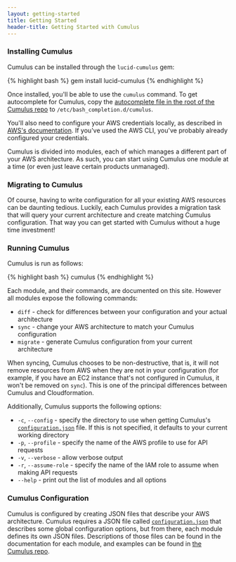 ```yaml
---
layout: getting-started
title: Getting Started
header-title: Getting Started with Cumulus
---
```

### Installing Cumulus

Cumulus can be installed through the `lucid-cumulus` gem:

{% highlight bash %}
gem install lucid-cumulus
{% endhighlight %}

Once installed, you'll be able to use the `cumulus` command. To get autocomplete for Cumulus, copy the [autocomplete file in the root of the Cumulus repo](https://github.com/lucidsoftware/cumulus/blob/master/autocomplete) to `/etc/bash_completion.d/cumulus`.

You'll also need to configure your AWS credentials locally, as described in [AWS's documentation](http://docs.aws.amazon.com/cli/latest/userguide/cli-chap-getting-started.html#cli-config-files). If you've used the AWS CLI, you've probably already configured your credentials.

Cumulus is divided into modules, each of which manages a different part of your AWS architecture. As such, you can start using Cumulus one module at a time (or even just leave certain products unmanaged).

### Migrating to Cumulus
Of course, having to write configuration for all your existing AWS resources can be daunting tedious. Luckily, each Cumulus provides a migration task that will query your current architecture and create matching Cumulus configuration. That way you can get started with Cumulus without a huge time investment!

### Running Cumulus

Cumulus is run as follows:

{% highlight bash %}
cumulus <module> <command>
{% endhighlight %}

Each module, and their commands, are documented on this site. However all modules expose the following commands:

* `diff` - check for differences between your configuration and your actual architecture
* `sync` - change your AWS architecture to match your Cumulus configuration
* `migrate` - generate Cumulus configuration from your current architecture

When syncing, Cumulus chooses to be non-destructive, that is, it will not remove resources from AWS when they are not in your configuration (for example, if you have an EC2 instance that's not configured in Cumulus, it won't be removed on `sync`). This is one of the principal differences between Cumulus and Cloudformation.

Additionally, Cumulus supports the following options:

* `-c`, `--config` - specify the directory to use when getting Cumulus's [`configuration.json`](https://github.com/lucidsoftware/cumulus/blob/master/conf/configuration.json) file. If this is not specified, it defaults to your current working directory
* `-p`, `--profile` - specify the name of the AWS profile to use for API requests
* `-v`, `--verbose` - allow verbose output
* `-r`, `--assume-role` - specify the name of the IAM role to assume when making API requests
* `--help` - print out the list of modules and all options

### Cumulus Configuration

Cumulus is configured by creating JSON files that describe your AWS architecture. Cumulus requires a JSON file called [`configuration.json`](https://github.com/lucidsoftware/cumulus/blob/master/conf/configuration.json) that describes some global configuration options, but from there, each module defines its own JSON files. Descriptions of those files can be found in the documentation for each module, and examples can be found in [the Cumulus repo](https://github.com/lucidsoftware/cumulus/tree/master/conf).
